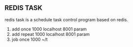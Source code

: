 ## REDIS TASK
redis task is a schedule task control program based on redis.

1. add once 1000 localhost 8001 param
2. add repeat 1000 localhost 8001 param
3. job once 1000 ~/t
